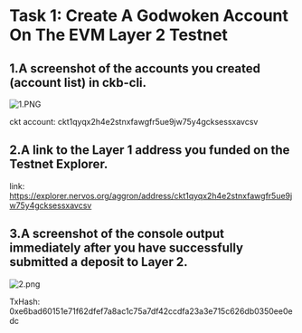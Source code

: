 # Task 1: Create A Godwoken Account On The EVM Layer 2 Testnet

## 1.A screenshot of the accounts you created (account list) in ckb-cli.

![1.PNG](https://i.loli.net/2021/08/09/wFlgXVhjrUPJAas.png)

ckt account: ckt1qyqx2h4e2stnxfawgfr5ue9jw75y4gcksessxavcsv

## 2.A link to the Layer 1 address you funded on the Testnet Explorer.

link: https://explorer.nervos.org/aggron/address/ckt1qyqx2h4e2stnxfawgfr5ue9jw75y4gcksessxavcsv

## 3.A screenshot of the console output immediately after you have successfully submitted a deposit to Layer 2.

![2.png](https://i.loli.net/2021/08/09/J85hauXjZmc671r.png)

TxHash: 0xe6bad60151e71f62dfef7a8ac1c75a7df42ccdfa23a3e715c626db0350ee0edc
